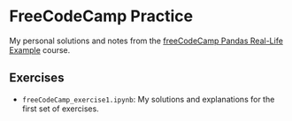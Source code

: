 # FreeCodeCamp Practice

My personal solutions and notes from the [freeCodeCamp Pandas Real-Life Example](https://github.com/ine-rmotr-curriculum/FreeCodeCamp-Pandas-Real-Life-Example) course.

## Exercises

- `freeCodeCamp_exercise1.ipynb`: My solutions and explanations for the first set of exercises.
